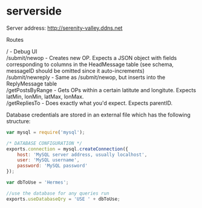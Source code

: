 # serverside
Server address: http://serenity-valley.ddns.net  

Routes

/ - Debug UI  
/submit/newop - Creates new OP. Expects a JSON object with fields corresponding to columns in the HeadMessage table (see schema, messageID should be omitted since it auto-increments)  
/submit/newreply - Same as /submit/newop, but inserts into the ReplyMessage table  
/getPostsByRange - Gets OPs within a certain latitute and longitute. Expects latMin, lonMin, latMax, lonMax.  
/getRepliesTo - Does exactly what you'd expect. Expects parentID.  

Database credentials are stored in an external file which has the following structure:
```javascript
var mysql = require('mysql');

/* DATABASE CONFIGURATION */
exports.connection = mysql.createConnection({
    host: 'MySQL server address, usually localhost',
    user: 'MySQL username',
    password: 'MySQL password'
});

var dbToUse = 'Hermes';

//use the database for any queries run
exports.useDatabaseQry = 'USE ' + dbToUse;
```
